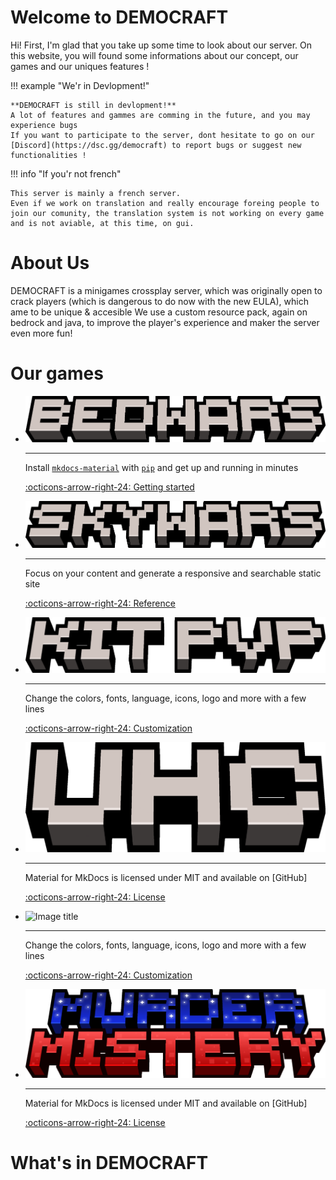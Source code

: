 # Welcome to DEMOCRAFT
Hi! First, I'm glad that you take up some time to look about our server. On this website, you will found some informations about our concept, our games and our uniques features !

!!! example "We'r in Devlopment!"

    **DEMOCRAFT is still in devlopment!**
    A lot of features and gammes are comming in the future, and you may experience bugs
    If you want to participate to the server, dont hesitate to go on our [Discord](https://dsc.gg/democraft) to report bugs or suggest new functionalities !

!!! info "If you'r not french"

    This server is mainly a french server.
    Even if we work on translation and really encourage foreing people to join our comunity, the translation system is not working on every game and is not aviable, at this time, on gui.
 
# About Us
DEMOCRAFT is a minigames crossplay server, which was originally open to crack players (which is dangerous to do now with the new EULA), which ame to be unique & accesible
We use a custom resource pack, again on bedrock and java, to improve the player's experience and maker the server even more fun!

# Our games
<div class="grid cards" markdown>

-   ![Image title](../img/bedwars.png)

    ---

    Install [`mkdocs-material`](#) with [`pip`](#) and get up
    and running in minutes

    [:octicons-arrow-right-24: Getting started](#)

-   ![Image title](../img/skywars.png)

    ---

    Focus on your content and generate a responsive and searchable static site

    [:octicons-arrow-right-24: Reference](#)

-   ![Image title](../img/kitpvp.png)

    ---

    Change the colors, fonts, language, icons, logo and more with a few lines

    [:octicons-arrow-right-24: Customization](#)

-   ![Image title](../img/uhc.png)

    ---

    Material for MkDocs is licensed under MIT and available on [GitHub]

    [:octicons-arrow-right-24: License](#)

-   ![Image title](..img/survie.png)

    ---

    Change the colors, fonts, language, icons, logo and more with a few lines

    [:octicons-arrow-right-24: Customization](#)

-   ![Image title](../img/murder.png)

    ---

    Material for MkDocs is licensed under MIT and available on [GitHub]

    [:octicons-arrow-right-24: License](#)

</div>

# What's in DEMOCRAFT
